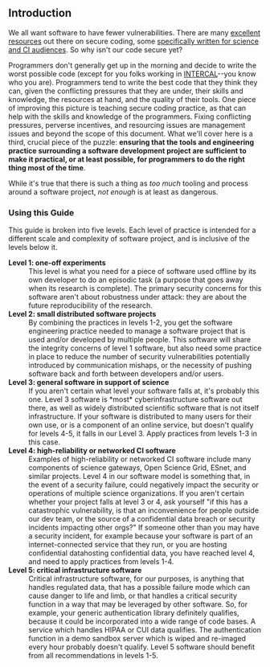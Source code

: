 <!--
.. title: Introduction
.. slug: introduction
.. tags: TrustedCI Software Engineering Guide introduction
.. category: 
.. link:
.. pretty_url:
.. description: TrustedCI Software Engineering Guide introduction.
.. type: text
-->

## Introduction 

We all want software to have fewer vulnerabilities.  There are many [excellent resources](https://research.cs.wisc.edu/mist/SoftwareSecurityCourse/) out there on secure coding, some [specifically written for science and CI audiences](https://static1.squarespace.com/static/5047a5a6e4b0dcecada15549/t/5638f207e4b0476111ac2b56/1446572551987/MillerHeymann_VulnerabilitiesThreatsAndSecureCodingPractices_NSF+Summit+2015.pdf).  So why isn't our code secure yet?

Programmers don't generally get up in the morning and decide to write the worst possible code (except for you folks working in [INTERCAL](http://www.catb.org/~esr/intercal/)--you know who you are).  Programmers tend to write the best code that they think they can, given the conflicting pressures that they are under, their skills and knowledge, the resources at hand, and the quality of their tools.  One piece of improving this picture is teaching secure coding practice, as that can help with the skills and knowledge of the programmers.  Fixing conflicting pressures, perverse incentives, and resourcing issues are management issues and beyond the scope of this document.  What we'll cover here is a third, crucial piece of the puzzle: **ensuring that the tools and engineering practice surrounding a software development project are sufficient to make it practical, or at least possible, for programmers to do the right thing most of the time**.

While it's true that there is such a thing as *too much* tooling and process around a software project, *not enough* is at least as dangerous.

### Using this Guide

This guide is broken into five levels.  Each level of practice is intended for a different scale and complexity of software project, and is inclusive of the levels below it.

<dl>
  <dt><strong>Level 1: one-off experiments</strong></dt>
  <dd>This level is what you need for a piece of software used offline by its own developer to do an episodic task (a purpose that goes away when its research is complete).  The primary security concerns for this software aren't about robustness under attack: they are about the future reproducibility of the research.</dd>
  <dt><strong>Level 2: small distributed software projects</strong></dt>
  <dd>By combining the practices in levels 1-2, you get the software engineering practice needed to manage a software project that is used and/or developed by multiple people.  This software will share the integrity concerns of level 1 software, but also need some practice in place to reduce the number of security vulnerabilities potentially introduced by communication mishaps, or the necessity of pushing software back and forth between developers and/or users.</dd>
  <dt><strong>Level 3: general software in support of science</strong></dt>
  <dd>If you aren't certain what level your software falls at, it's probably this one.  Level 3 software is *most* cyberinfrastructure software out there, as well as widely distributed scientific software that is not itself infrastructure.  If your software is distributed to many users for their own use, or is a component of an online service, but doesn't qualify for levels 4-5, it falls in our Level 3. Apply practices from levels 1-3 in this case.</dd>
  <dt><strong>Level 4: high-reliability or networked CI software</strong></dt>
  <dd>Examples of high-reliability or networked CI software include many components of science gateways, Open Science Grid, ESnet, and similar projects.  Level 4 in our software model is something that, in the event of a security failure, could negatively impact the security or operations of multiple science organizations.  If you aren't certain whether your project falls at level 3 or 4, ask yourself "if this has a catastrophic vulnerability, is that an inconvenience for people outside our dev team, or the source of a confidential data breach or security incidents impacting other orgs?"  If someone other than you may have a security incident, for example because your software is part of an internet-connected service that they run, or you are hosting confidential datahosting confidential data, you have reached level 4, and need to apply practices from levels 1-4. </dd>
  <dt><strong>Level 5: critical infrastructure software</strong></dt>
  <dd>Critical infrastructure software, for our purposes, is anything that handles regulated data, that has a possible failure mode which can cause danger to life and limb, or that handles a critical security function in a way that may be leveraged by other software.  So, for example, your generic authentication library definitely qualifies, because it could be incorporated into a wide range of code bases.  A service which handles HIPAA or CUI data qualifies.  The authentication function in a demo sandbox server which is wiped and re-imaged every hour probably doesn't qualify.  Level 5 software should benefit from all recommendations in levels 1-5.</dd>
</dl>
